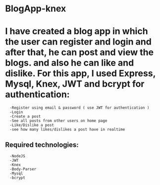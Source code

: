 # BlogApp-knex


# I have created a blog app in which the user can register and login and after that, he can post and view the blogs. and also he can like and dislike. For this app, I used Express, Mysql, Knex, JWT  and bcrypt for authentication:

      -Register using email & password ( use JWT for authentication )
      -Login
      -Create a post
      -See all posts from other users on home page
      -Like/Dislike a post
      -see how many likes/dislikes a post have in realtime
      
## Required technologies:

      -NodeJS
      -JWT
      -Knex
      -Body-Parser
      -Mysql
      -bcrypt

